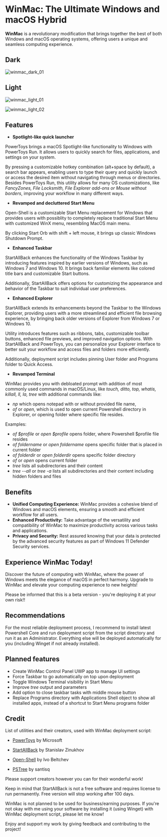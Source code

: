 # WinMac: The Ultimate Windows and macOS Hybrid

**WinMac** is a revolutionary modification that brings together the best of both Windows and macOS operating systems, offering users a unique and seamless computing experience.

## Dark

![winmac_dark_01](https://github.com/Asteski/WinMac/assets/163755955/e857e2b7-97cc-4d70-b3a9-816f03bb6a7d)

## Light

![winmac_light_01](https://github.com/Asteski/WinMac/assets/163755955/c2be00bb-07f2-46ed-bccd-9456dde5bcc7)

![winmac_light_02](https://github.com/Asteski/WinMac/assets/163755955/7e455ebe-91fd-4fd9-a104-c24e8d4858b4)

## Features

- **Spotlight-like quick launcher**

PowerToys brings a macOS Spotlight-like functionality to Windows with PowerToys Run. It allows users to quickly search for files, applications, and settings on your system. 

By pressing a customizable hotkey combination (alt+space by default), a search bar appears, enabling users to type their query and quickly launch or access the desired item without navigating through menus or directories. Besides PowerToys Run, this utility allows for many OS customizations, like *FancyZones, File Locksmith, File Explorer add-ons or Mouse without borders*, improving your workflow in many different ways.

- **Revamped and decluttered Start Menu**

Open-Shell is a customizable Start Menu replacement for Windows that provides users with possiblity to completely replace traditional Start Menu with customized WinX menu, resembling MacOS main menu.

By clicking Start Orb with shift + left mouse, it brings up classic Windows Shutdown Prompt.

- **Enhanced Taskbar**

StartAllBack enhances the functionality of the Windows Taskbar by introducing features inspired by earlier versions of Windows, such as Windows 7 and Windows 10. It brings back familiar elements like colored title bars and customizable Start buttons. 

Additionally, StartAllBack offers options for customizing the appearance and behavior of the Taskbar to suit individual user preferences.

- **Enhanced Explorer**

StartAllBack extends its enhancements beyond the Taskbar to the Windows Explorer, providing users with a more streamlined and efficient file browsing experience, by bringing back older versions of Explorer from Windows 7 or Windows 10. 

Utility introduces features such as ribbons, tabs, customizable toolbar buttons, enhanced file previews, and improved navigation options. With StartAllBack and PowerToys, you can personalize your Explorer interface to better suit your workflow and access files and folders more efficiently.

Additionally, deployment script includes pinning User folder and Programs folder to Quick Access.

- **Revamped Terminal**

WinMac provides you with debloated prompt with addition of most commonly used commands in macOS/Linux, like *touch, ditto, top, whatis, killall, ll, la, tree* with additional commands like:

- *np* which opens notepad with or without provided file name,
- *of* or *open*, which is used to open current Powershell directory in Explorer, or opening folder where specific file resides.

Examples: 

- *of $profile* or *open $profile* opens folder, where Powershell $profile file resides
- *of foldername* or *open foldername* opens specific folder that is placed in current folder
- *of folderdir* or *open folderdir* opens specific folder directory
- *of* or *open* opens current folder
- *tree* lists all subdirectories and their content
- *tree --all* or *tree -a* lists all subdirectories and their content including hidden folders and files

## Benefits

- **Unified Computing Experience:** WinMac provides a cohesive blend of Windows and macOS elements, ensuring a smooth and efficient workflow for all users.
- **Enhanced Productivity:** Take advantage of the versatility and compatibility of WinMac to maximize productivity across various tasks and applications.
- **Privacy and Security:** Rest assured knowing that your data is protected by the advanced security features as part of Windows 11 Defender Security services.

## Experience WinMac Today!

Discover the future of computing with WinMac, where the power of Windows meets the elegance of macOS in perfect harmony. Upgrade to WinMac and elevate your computing experience to new heights!

Please be informed that this is a beta version - you're deploying it at your own risk!!

## Recommendations

For the most reliable deployment process, I recommend to install latest Powershell Core and run deployment script from the script directory and run it as an Administrator. Everything else will be deployed automatically for you (including Winget if not already installed).

## Planned features

- Create WinMac Control Panel UWP app to manage UI settings
- Force Taskbar to go automatically on top upon deployment
- Toggle Windows Terminal visibility in Start Menu
- Improve *tree* output and parameters
- Add option to close taskbar tasks with middle mouse button
- Replace Programs directory with Applications Shell object to show all installed apps, instead of a shortcut to Start Menu programs folder

## Credit

List of utilities and their creators, used with WinMac deployment script:

- [PowerToys](https://learn.microsoft.com/en-us/windows/powertoys/) by Microsoft

- [StartAllBack](https://www.startallback.com/) by Stanislav Zinukhov

- [Open-Shell](https://open-shell.github.io/Open-Shell-Menu/) by Ivo Beltchev

- [PSTree](https://github.com/santisq/PSTree) by santisq

Please support creators however you can for their wonderful work!

Keep in mind that StartAllBack is not a free software and requires license to run permanently. Free version will stop working after 100 days.

WinMac is not planned to be used for business/earning purposes. If you're not okay with me using your software by installing it (using Winget) with WinMac deployment script, please let me know!

Enjoy and support my work by giving feedback and contributing to the project!
